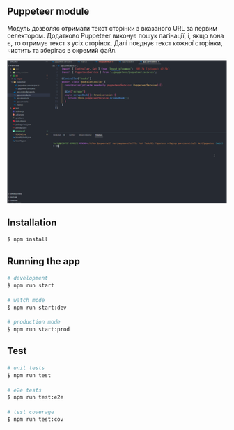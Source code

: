 ## Puppeteer module

Модуль дозволяє отримати текст сторінки з вказаного URL за первим селектором.
Додатково Puppeteer виконує пошук пагінації, і, якщо вона є, то отримує текст з усіх сторінок.
Далі поєднує текст кожної сторінки, чистить та зберігає в окремий файл.

![Demo](./preview.gif)

## Installation

```bash
$ npm install
```

## Running the app

```bash
# development
$ npm run start

# watch mode
$ npm run start:dev

# production mode
$ npm run start:prod
```

## Test

```bash
# unit tests
$ npm run test

# e2e tests
$ npm run test:e2e

# test coverage
$ npm run test:cov
```
